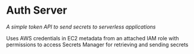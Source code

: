 # **Auth Server**

_A simple token API to send secrets to serverless applications_

Uses AWS credentials in EC2 metadata from an attached IAM role with permissions
to access Secrets Manager for retrieving and sending secrets
